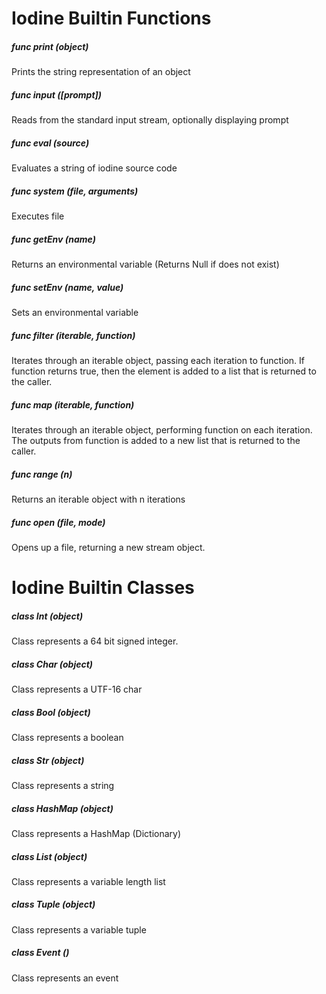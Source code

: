 # Iodine Builtin Functions

##### func print (object)
Prints the string representation of an object
##### func input ([prompt])
Reads from the standard input stream, optionally displaying prompt
##### func eval (source)
Evaluates a string of iodine source code
##### func system (file, arguments)
Executes file
##### func getEnv (name)
Returns an environmental variable (Returns Null if does not exist)
##### func setEnv (name, value)
Sets an environmental variable 
##### func filter (iterable, function)
Iterates through an iterable object, passing each iteration to function. If function returns true, then the element is added to a list that is returned to the caller.
##### func map (iterable, function)
Iterates through an iterable object, performing function on each iteration. The outputs from function is added to a new list that is returned to the caller.
##### func range (n)
Returns an iterable object with n iterations 
##### func open (file, mode)
Opens up a file, returning a new stream object.
# Iodine Builtin Classes
##### class Int (object)
Class represents a 64 bit signed integer. 
##### class Char (object)
Class represents a UTF-16 char
##### class Bool (object)
Class represents a boolean
##### class Str (object)
Class represents a string
##### class HashMap (object)
Class represents a HashMap (Dictionary)
##### class List (object)
Class represents a variable length list
##### class Tuple (object)
Class represents a variable tuple
##### class Event ()
Class represents an event
